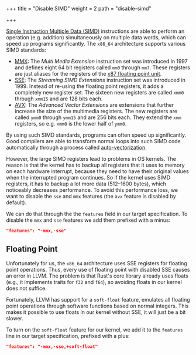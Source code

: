 +++
title = "Disable SIMD"
weight = 2
path = "disable-simd"

+++

[Single Instruction Multiple Data (SIMD)] instructions are able to perform an operation (e.g. addition) simultaneously on multiple data words, which can speed up programs significantly. The `x86_64` architecture supports various SIMD standards:

[Single Instruction Multiple Data (SIMD)]: https://en.wikipedia.org/wiki/SIMD

- [MMX]: The _Multi Media Extension_ instruction set was introduced in 1997 and defines eight 64 bit registers called `mm0` through `mm7`. These registers are just aliases for the registers of the [x87 floating point unit].
- [SSE]: The _Streaming SIMD Extensions_ instruction set was introduced in 1999. Instead of re-using the floating point registers, it adds a completely new register set. The sixteen new registers are called `xmm0` through `xmm15` and are 128 bits each.
- [AVX]: The _Advanced Vector Extensions_ are extensions that further increase the size of the multimedia registers. The new registers are called `ymm0` through `ymm15` and are 256 bits each. They extend the `xmm` registers, so e.g. `xmm0` is the lower half of `ymm0`.

[MMX]: https://en.wikipedia.org/wiki/MMX_(instruction_set)
[x87 floating point unit]: https://en.wikipedia.org/wiki/X87
[SSE]: https://en.wikipedia.org/wiki/Streaming_SIMD_Extensions
[AVX]: https://en.wikipedia.org/wiki/Advanced_Vector_Extensions

By using such SIMD standards, programs can often speed up significantly. Good compilers are able to transform normal loops into such SIMD code automatically through a process called [auto-vectorization].

[auto-vectorization]: https://en.wikipedia.org/wiki/Automatic_vectorization

However, the large SIMD registers lead to problems in OS kernels. The reason is that the kernel has to backup all registers that it uses to memory on each hardware interrupt, because they need to have their original values when the interrupted program continues. So if the kernel uses SIMD registers, it has to backup a lot more data (512–1600 bytes), which noticeably decreases performance. To avoid this performance loss, we want to disable the `sse` and `mmx` features (the `avx` feature is disabled by default).

We can do that through the the `features` field in our target specification. To disable the `mmx` and `sse` features we add them prefixed with a minus:

```json
"features": "-mmx,-sse"
```

## Floating Point
Unfortunately for us, the `x86_64` architecture uses SSE registers for floating point operations. Thus, every use of floating point with disabled SSE causes an error in LLVM. The problem is that Rust's core library already uses floats (e.g., it implements traits for `f32` and `f64`), so avoiding floats in our kernel does not suffice.

Fortunately, LLVM has support for a `soft-float` feature, emulates all floating point operations through software functions based on normal integers. This makes it possible to use floats in our kernel without SSE, it will just be a bit slower.

To turn on the `soft-float` feature for our kernel, we add it to the `features` line in our target specification, prefixed with a plus:

```json
"features": "-mmx,-sse,+soft-float"
```
